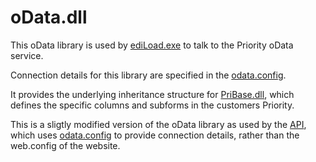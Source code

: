 # oData.dll

This oData library is used by [ediLoad.exe](https://github.com/MedatechUK/MedatechEDI/tree/master/ediLoad) to talk to the Priority oData service.

Connection details for this library are specified in the [odata.config](https://github.com/MedatechUK/MedatechEDI/blob/master/ediLoad/Resources/odata.config).

It provides the underlying inheritance structure for [PriBase.dll](https://github.com/MedatechUK/MedatechEDI/tree/master/PriorityForms), which defines the specific columns and subforms in the customers Priority.

This is a sligtly modified version of the oData library as used by the [API](https://github.com/SimonBarnett/api), which uses [odata.config](https://github.com/MedatechUK/MedatechEDI/blob/master/ediLoad/Resources/odata.config) to provide connection details, rather than the web.config of the website.